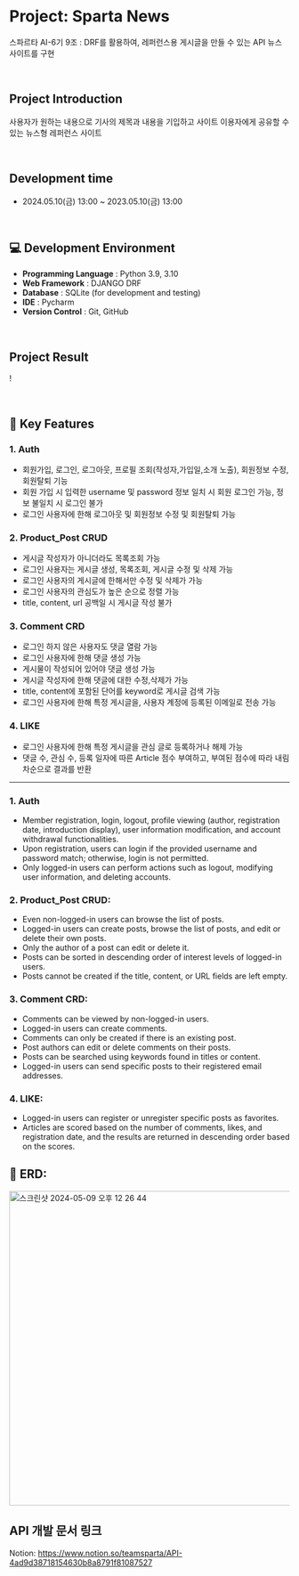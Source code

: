 # Project: Sparta News
스파르타 AI-6기 9조 : DRF를 활용하여, 레퍼런스용 게시글을 만들 수 있는 API 뉴스 사이트를 구현

<br>

## Project Introduction
사용자가 원하는 내용으로 기사의 제목과 내용을 기입하고 사이트 이용자에게 공유할 수 있는 뉴스형 레퍼런스 사이트

<br>

## Development time
- 2024.05.10(금) 13:00 ~ 2023.05.10(금) 13:00


<br>

## 💻 Development Environment
- **Programming Language** : Python 3.9, 3.10
- **Web Framework** : DJANGO DRF
- **Database** : SQLite (for development and testing)
- **IDE** : Pycharm
- **Version Control** : Git, GitHub
  
<br>

## Project Result

!

<br>


## 📌 Key Features

### 1. Auth
   - 회원가입, 로그인, 로그아웃, 프로필 조회(작성자,가입일,소개 노출), 회원정보 수정, 회원탈퇴 기능
   - 회원 가입 시 입력한 username 및 password 정보 일치 시 회원 로그인 가능, 정보 불일치 시 로그인 불가
   - 로그인 사용자에 한해 로그아웃 및 회원정보 수정 및 회원탈퇴 가능


### 2. Product_Post CRUD
  - 게시글 작성자가 아니더라도 목록조회 가능 
  - 로그인 사용자는 게시글 생성, 목록조회, 게시글 수정 및 삭제 가능
  - 로그인 사용자의 게시글에 한해서만 수정 및 삭제가 가능
  - 로그인 사용자의 관심도가 높은 순으로 정렬 가능
  - title, content, url 공백일 시 게시글 작성 불가


### 3. Comment CRD
   - 로그인 하지 않은 사용자도 댓글 열람 가능
   - 로그인 사용자에 한해 댓글 생성 가능
   - 게시물이 작성되어 있어야 댓글 생성 가능
   - 게시글 작성자에 한해 댓글에 대한 수정,삭제가 가능
   - title, content에 포함된 단어를 keyword로 게시글 검색 가능
   - 로그인 사용자에 한해 특정 게시글을, 사용자 계정에 등록된 이메일로 전송 가능
     
     
### 4. LIKE
   - 로그인 사용자에 한해 특정 게시글을 관심 글로 등록하거나 해제 가능
   - 댓글 수, 관심 수, 등록 일자에 따른 Article 점수 부여하고, 부여된 점수에 따라 내림차순으로 결과를 반환
 
     

<hr>



### 1. Auth
  - Member registration, login, logout, profile viewing (author, registration date, introduction display),
    user information modification, and account withdrawal functionalities.
  - Upon registration, users can login if the provided username and password match; otherwise, login is not permitted.
  - Only logged-in users can perform actions such as logout, modifying user information, and deleting accounts.


### 2. Product_Post CRUD:
  - Even non-logged-in users can browse the list of posts.
  - Logged-in users can create posts, browse the list of posts, and edit or delete their own posts.
  - Only the author of a post can edit or delete it.
  - Posts can be sorted in descending order of interest levels of logged-in users.
  - Posts cannot be created if the title, content, or URL fields are left empty.


### 3. Comment CRD:
  - Comments can be viewed by non-logged-in users.
  - Logged-in users can create comments.
  - Comments can only be created if there is an existing post.
  - Post authors can edit or delete comments on their posts.
  - Posts can be searched using keywords found in titles or content.
  - Logged-in users can send specific posts to their registered email addresses.


### 4. LIKE:
  - Logged-in users can register or unregister specific posts as favorites.
  - Articles are scored based on the number of comments, likes,
    and registration date, and the results are returned in descending order based on the scores.

     

## 📄 ERD:
<img width="565" alt="스크린샷 2024-05-09 오후 12 26 44" src="https://github.com/luna-negra/sparta_news_group_9/assets/161671057/574742da-e0e9-49f9-a40e-a3735b68bd6f">

##  API 개발 문서 링크
Notion: https://www.notion.so/teamsparta/API-4ad9d38718154630b8a8791f81087527


